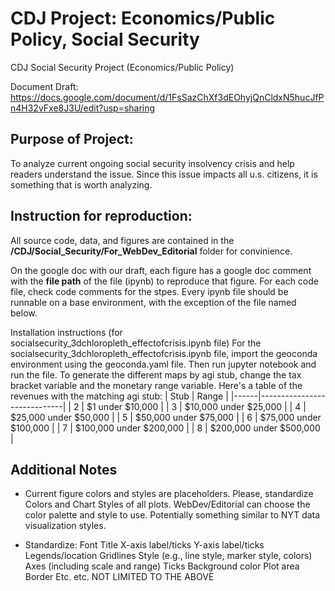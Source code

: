 # CDJ Project: Economics/Public Policy, Social Security

CDJ Social Security Project (Economics/Public Policy)

Document Draft: https://docs.google.com/document/d/1FsSazChXf3dEOhyjQnCldxN5hucJfPn4H32vFxe8J3U/edit?usp=sharing

## Purpose of Project: 
To analyze current ongoing social security insolvency crisis and help readers understand the issue. Since this issue impacts all u.s. citizens, it is something that is worth analyzing. 

## Instruction for reproduction:
All source code, data, and figures are contained in the **/CDJ/Social_Security/For_WebDev_Editorial** folder for convinience.

On the google doc with our draft, each figure has a google doc comment with the **file path** of the file (ipynb) to reproduce that figure. For each code file, check code comments for the stpes. Every ipynb file should be runnable on a base environment, with the exception of the file named below.

Installation instructions (for socialsecurity_3dchloropleth_effectofcrisis.ipynb file)
For the socialsecurity_3dchloropleth_effectofcrisis.ipynb file, import the geoconda environment using the geoconda.yaml file. Then run jupyter notebook and run the file. 
To generate the different maps by agi stub, change the tax bracket variable and the monetary range variable.  Here's a table of the revenues with the matching agi stub:
| Stub | Range           |
|------|-----------------------------|
| 2    | $1 under $10,000            |
| 3    | $10,000 under $25,000       |
| 4    | $25,000 under $50,000       |
| 5    | $50,000 under $75,000       |
| 6    | $75,000 under $100,000      |
| 7    | $100,000 under $200,000     |
| 8    | $200,000 under $500,000     |



## Additional Notes 
- Current figure colors and styles are placeholders. Please, standardize Colors and Chart Styles of all plots. WebDev/Editorial can choose the color palette and style to use. Potentially something similar to NYT data visualization styles. 

- Standardize: 
Font
Title
X-axis label/ticks
Y-axis label/ticks
Legends/location
Gridlines
Style (e.g., line style, marker style, colors)
Axes (including scale and range)
Ticks
Background color
Plot area
Border
Etc. etc. NOT LIMITED TO THE ABOVE
